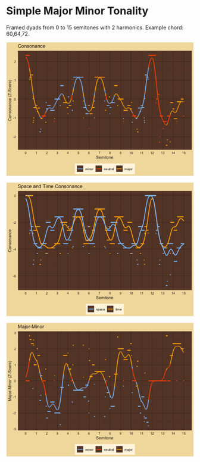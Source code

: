 Simple Major Minor Tonality
================

Framed dyads from 0 to 15 semitones with 2 harmonics. Example chord:
60,64,72.

![](../figures/Simple-Major-Minor-Tonality-unnamed-chunk-3-1.png)<!-- -->

![](../figures/Simple-Major-Minor-Tonality-unnamed-chunk-4-1.png)<!-- -->

![](../figures/Simple-Major-Minor-Tonality-unnamed-chunk-5-1.png)<!-- -->
